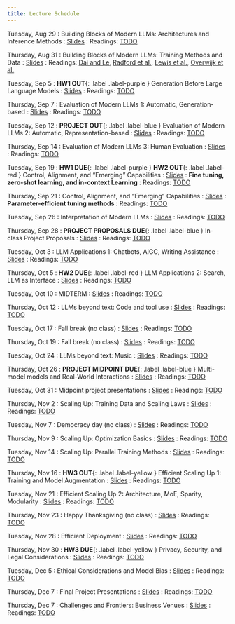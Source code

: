 ```yaml
---
title: Lecture Schedule
---
```


<!-- Sep 28
: [Java & Git](#)
  : [1.1](#)

Sep 29
: **Section**{: .label .label-purple }[Intro to Java](#)
  : [Solution](#)

Sep 30
: [Variables & Objects](#)
  : [1.2](#), [2.1](#)

Oct 1
: **Lab**{: .label .label-purple } [Intro to Java](#)

Oct 2
: [Tracing, IntLists, & Recursion](#)
  : [2.1](#)
: **HW 1 due**{: .label .label-red } -->


<!-- Oct 5
: [Linked Lists & Encapsulation](#)
  : [3.1](#), [2.2](#), [2.3](#)

Oct 6
: **Section**{: .label .label-purple }[Linked Lists](#)
  : [Solution](#)

Oct 7
: [Resizing Arrays](#)
  : [2.4](#), [2.5](#)

Oct 8
: **Lab**{: .label .label-purple } [Resizing Arrays](#)

Oct 9
: [Runtime Analysis](#)
  : [8.1](#), [8.2](#), [8.3](#), [8.4](#)
: **HW 2 due**{: .label .label-red } -->


Tuesday, Aug 29
: Building Blocks of Modern LLMs: Architectures and Inference Methods
  : [Slides](#)
: Readings: [TODO](#)

Thursday, Aug 31
: Building Blocks of Modern LLMs: Training Methods and Data
  : [Slides](#)
: Readings: [Dai and Le](https://arxiv.org/abs/1511.01432), [Radford et al.](https://www.mikecaptain.com/resources/pdf/GPT-1.pdf), [Lewis et al.](https://arxiv.org/abs/1910.13461), [Overwijk et al.](https://arxiv.org/pdf/2211.15848.pdf)

Tuesday, Sep 5
: **HW1 OUT**{: .label .label-purple } Generation Before Large Language Models
  : [Slides](#)
: Readings: [TODO](#)

Thursday, Sep 7
: Evaluation of Modern LLMs 1: Automatic, Generation-based
  : [Slides](#)
: Readings: [TODO](#)

Tuesday, Sep 12
: **PROJECT OUT**{: .label .label-blue } Evaluation of Modern LLMs 2: Automatic, Representation-based
  : [Slides](#)
: Readings: [TODO](#)

Thursday, Sep 14
: Evaluation of Modern LLMs 3: Human Evaluation
  : [Slides](#)
: Readings: [TODO](#)

Tuesday, Sep 19
: **HW1 DUE**{: .label .label-purple } **HW2 OUT**{: .label .label-red } Control, Alignment, and “Emerging” Capabilities
  : [Slides](#)
: **Fine tuning, zero-shot learning, and in-context Learning**
: Readings: [TODO](#)

Thursday, Sep 21
: Control, Alignment, and “Emerging” Capabilities
  : [Slides](#)
: **Parameter-efficient tuning methods**
: Readings: [TODO](#)

Tuesday, Sep 26
: Interpretation of Modern LLMs
  : [Slides](#)
: Readings: [TODO](#)

Thursday, Sep 28
: **PROJECT PROPOSALS DUE**{: .label .label-blue } In-class Project Proposals
  : [Slides](#)
: Readings: [TODO](#)

Tuesday, Oct 3
: LLM Applications 1: Chatbots, AIGC, Writing Assistance
  : [Slides](#)
: Readings: [TODO](#)

Thursday, Oct 5
: **HW2 DUE**{: .label .label-red } LLM Applications 2: Search, LLM as Interface
  : [Slides](#)
: Readings: [TODO](#)

Tuesday, Oct 10
: MIDTERM
  : [Slides](#)
: Readings: [TODO](#)

Thursday, Oct 12
: LLMs beyond text: Code and tool use
  : [Slides](#)
: Readings: [TODO](#)

Tuesday, Oct 17
: Fall break (no class)
  : [Slides](#)
: Readings: [TODO](#)

Thursday, Oct 19
: Fall break (no class)
  : [Slides](#)
: Readings: [TODO](#)

Tuesday, Oct 24
: LLMs beyond text: Music
  : [Slides](#)
: Readings: [TODO](#)

Thursday, Oct 26
: **PROJECT MIDPOINT DUE**{: .label .label-blue }  Multi-model models and Real-World Interactions
  : [Slides](#)
: Readings: [TODO](#)

Tuesday, Oct 31
: Midpoint project presentations
  : [Slides](#)
: Readings: [TODO](#)

Thursday, Nov 2
: Scaling Up: Training Data and Scaling Laws
  : [Slides](#)
: Readings: [TODO](#)

Tuesday, Nov 7
: Democracy day (no class)
  : [Slides](#)
: Readings: [TODO](#)

Thursday, Nov 9
: Scaling Up: Optimization Basics
  : [Slides](#)
: Readings: [TODO](#)

Tuesday, Nov 14
: Scaling Up: Parallel Training Methods
  : [Slides](#)
: Readings: [TODO](#)

Thursday, Nov 16
: **HW3 OUT**{: .label .label-yellow }  Efficient Scaling Up 1: Training and Model Augmentation
  : [Slides](#)
: Readings: [TODO](#)

Tuesday, Nov 21
: Efficient Scaling Up 2: Architecture, MoE, Sparity, Modularity
  : [Slides](#)
: Readings: [TODO](#)

Thursday, Nov 23
: Happy Thanksgiving (no class)
  : [Slides](#)
: Readings: [TODO](#)

Tuesday, Nov 28
: Efficient Deployment
  : [Slides](#)
: Readings: [TODO](#)

Thursday, Nov 30
: **HW3 DUE**{: .label .label-yellow } Privacy, Security, and Legal Considerations
  : [Slides](#)
: Readings: [TODO](#)

Tuesday, Dec 5
: Ethical Considerations and Model Bias
  : [Slides](#)
: Readings: [TODO](#)

Thursday, Dec 7
: Final Project Presentations
  : [Slides](#)
: Readings: [TODO](#)

Thursday, Dec 7
: Challenges and Frontiers: Business Venues
  : [Slides](#)
: Readings: [TODO](#)
